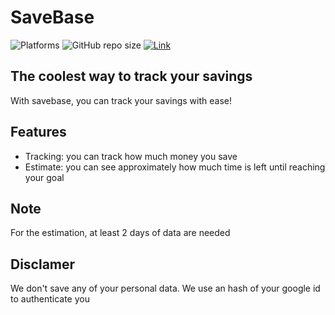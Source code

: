 # SaveBase
![Platforms](https://raster.shields.io/badge/Platform-Web%20Browser-blue.png) ![GitHub repo size](https://img.shields.io/github/repo-size/IronRevelation/Savebase) [![Link](https://img.shields.io/static/v1?label=Link&message=https://google.com&color=blue)](https://google.com)
## The coolest way to track your savings
With savebase, you can track your savings with ease!
## Features
- Tracking: you can track how much money you save
- Estimate: you can see approximately how much time is left until reaching your goal

## Note
For the estimation, at least 2 days of data are needed

## Disclamer
We don't save any of your personal data. We use an hash of your google id to authenticate you
